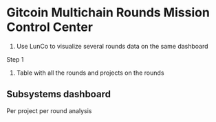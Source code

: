 # Gitcoin Multichain Rounds Mission Control Center 

1. Use LunCo to visualize several rounds data on the same dashboard



Step 1

1. Table with all the rounds and projects on the rounds


## Subsystems dashboard


Per project per round analysis